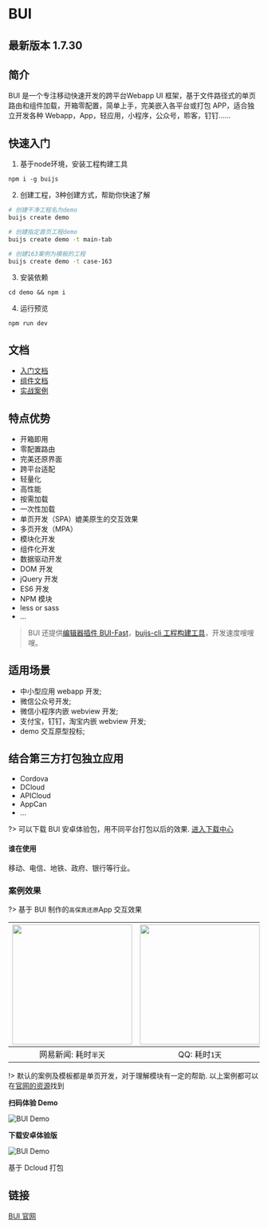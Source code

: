 # BUI

## 最新版本 1.7.30

## 简介

BUI 是一个专注移动快速开发的跨平台Webapp UI 框架，基于文件路径式的单页路由和组件加载，开箱零配置，简单上手，完美嵌入各平台或打包 APP，适合独立开发各种 Webapp，App，轻应用，小程序，公众号，聆客，钉钉……

## 快速入门

1. 基于node环境，安装工程构建工具

`npm i -g buijs`

2. 创建工程，3种创建方式，帮助你快速了解

```bash
# 创建干净工程名为demo
buijs create demo

# 创建指定首页工程demo
buijs create demo -t main-tab

# 创建163案例为模板的工程
buijs create demo -t case-163

```

3. 安装依赖

`cd demo && npm i`

4. 运行预览

`npm run dev`


## 文档
- [入门文档](https://www.easybui.com/p/quickstart.html)
- [组件文档](https://www.easybui.com/p/component.html)
- [实战案例](https://www.easybui.com/p/practice.html)

## 特点优势

- 开箱即用
- 零配置路由
- 完美还原界面
- 跨平台适配
- 轻量化
- 高性能
- 按需加载
- 一次性加载
- 单页开发（SPA）媲美原生的交互效果
- 多页开发（MPA）
- 模块化开发
- 组件化开发
- 数据驱动开发
- DOM 开发
- jQuery 开发
- ES6 开发
- NPM 模块
- less or sass
- ...

> BUI 还提供[编辑器插件 BUI-Fast](https://github.com/imouou/BUI-Fast-Snippets/)，[buijs-cli 工程构建工具](chapter1/installation)，开发速度嗖嗖嗖。

## 适用场景

- 中小型应用 webapp 开发;
- 微信公众号开发;
- 微信小程序内嵌 webview 开发;
- 支付宝，钉钉，淘宝内嵌 webview 开发;
- demo 交互原型投标;

## 结合第三方打包独立应用

- Cordova
- DCloud
- APICloud
- AppCan
- ...

?> 可以下载 BUI 安卓体验包，用不同平台打包以后的效果. <a href="http://www.easybui.com/downloads/" target="_target">进入下载中心</a>

#### 谁在使用

移动、电信、地铁、政府、银行等行业。

### 案例效果

?> 基于 BUI 制作的`高保真还原`App 交互效果

| <img src="https://easybui.com/guide/static/images/case/163_low.gif" alt="" width="240px"> | <img src="https://easybui.com/guide/static/images/case/qq_low.gif" alt="" width="240px"> | <img src="https://easybui.com/guide/static/images/case/weixin_low.gif" alt="" width="240px"> |
| :-------------------------------------------------------------: | :------------------------------------------------------------: | :----------------------------------------------------------------: |
|                      网易新闻: 耗时`半天`                       |                         QQ: 耗时`1天`                          |                         微信: 耗时`2小时`                          |

!> 默认的案例及模板都是单页开发，对于理解模块有一定的帮助. 以上案例都可以在[官网的资源](http://www.easybui.com/resource/)找到

**扫码体验 Demo**

![BUI Demo](http://www.easybui.com/static/images/qrcode.png)

**下载安卓体验版**

![BUI Demo](http://www.easybui.com/static/images/qrcode/bui_dcloud_qrcode.png)

基于 Dcloud 打包


## 链接

[BUI 官网](http://www.easybui.com)
